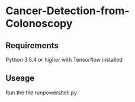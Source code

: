 # Cancer-Detection-from-Colonoscopy


## Requirements
Python 3.5.4 or higher with Tensorflow installed

## Useage
Run the file runpowershell.py
